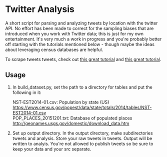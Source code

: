 # Twitter Analysis
A short script for parsing and analyzing tweets by location with the twitter API. No effort has been made to correct for the sampling biases that are introduced when you work with Twitter data; this is just for my own entertainment. It's very much a work in progress and you're probably better off starting with the tutorials mentioned below - though maybe the ideas about leveraging census databases are helpful. 

To scrape tweets tweets, check out [this great tutorial](http://badhessian.org/2012/10/collecting-real-time-twitter-data-with-the-streaming-api/) and [this great tutorial](http://adilmoujahid.com/posts/2014/07/twitter-analytics/).

## Usage
1. In build_dataset.py, set the path to a directory for tables and put the following in it:  

   NST-EST2014-01.csv: Population by state (US)  
      https://www.census.gov/popest/data/state/totals/2014/tables/NST-EST2014-01.csv  
   POP_PLACES_20151201.txt: Database of populated places  
      http://geonames.usgs.gov/domestic/download_data.htm  

2. Set up output directory. In the output directory, make subdirectories tweets and analysis. Store your raw tweets in tweets. Output will be written to analyis. You're not allowed to publish tweets so be sure to keep your data and your src separate. 
